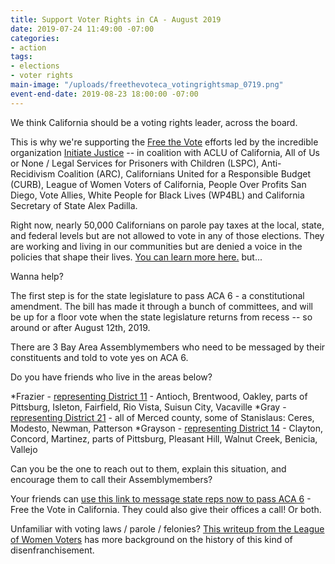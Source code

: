 ```yaml
---
title: Support Voter Rights in CA - August 2019
date: 2019-07-24 11:49:00 -07:00
categories:
- action
tags:
- elections
- voter rights
main-image: "/uploads/freethevoteca_votingrightsmap_0719.png"
event-end-date: 2019-08-23 18:00:00 -07:00
---
```


We think California should be a voting rights leader, across the board.

This is why we're supporting the [Free the Vote](https://www.freethevoteca.org/) efforts led by the incredible organization [Initiate Justice](https://www.initiatejustice.org/) -- in coalition with ACLU of California, All of Us or None / Legal Services for Prisoners with Children (LSPC), Anti-Recidivism Coalition (ARC), Californians United for a Responsible Budget (CURB), League of Women Voters of California, People Over Profits San Diego, Vote Allies, White People for Black Lives (WP4BL) and California Secretary of State Alex Padilla.

Right now, nearly 50,000 Californians on parole pay taxes at the local, state, and federal levels but are not allowed to vote in any of those elections. They are working and living in our communities but are denied a voice in the policies that shape their lives. [You can learn more here.](https://www.freethevoteca.org/) but...

Wanna help? 

The first step is for the state legislature to pass ACA 6 - a constitutional amendment. The bill has made it through a bunch of committees, and will be up for a floor vote when the state legislature returns from recess -- so around or after August 12th, 2019. 

There are 3 Bay Area Assemblymembers who need to be messaged by their constituents and told to vote yes on ACA 6. 

Do you have friends who live in the areas below? 

*Frazier - [representing District 11](https://en.wikipedia.org/wiki/California%27s_11th_State_Assembly_district) - Antioch, Brentwood, Oakley, parts of Pittsburg, Isleton, Fairfield, Rio Vista, Suisun City, Vacaville
*Gray - [representing District 21](https://en.wikipedia.org/wiki/California%27s_21st_State_Assembly_district) - all of Merced county, some of Stanislaus: Ceres, Modesto, Newman, Patterson
*Grayson - [representing District 14](https://en.wikipedia.org/wiki/California%27s_14th_State_Assembly_district) - Clayton, Concord, Martinez, parts of Pittsburg, Pleasant Hill, Walnut Creek, Benicia, Vallejo

Can you be the one to reach out to them, explain this situation, and encourage them to call their Assemblymembers?

Your friends can [use this link to message state reps now to pass ACA 6](https://action.aclu.org/send-message/ca-asm-support-freethevote) - Free the Vote in California. They could also give their offices a call! Or both.

Unfamiliar with voting laws / parole / felonies? [This writeup from the League of Women Voters](https://www.lwvbae.org/league-news/restoring-the-right-to-vote-for-people-on-parole/) has more background on the history of this kind of disenfranchisement.

